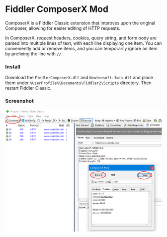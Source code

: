 # Fiddler ComposerX Mod

ComposerX is a Fiddler Classic extension that improves upon the original Composer, allowing for easier editing of HTTP requests.

In ComposerX, request headers, cookies, query string, and form body are parsed into multiple lines of text, with each line displaying one item. You can conveniently add or remove items, and you can temporarily ignore an item by prefixing the line with `//`.


### Install

Download the `FiddlerComposerX.dll` and `Newtonsoft.Json.dll` and place them under `%UserProfile%\Documents\Fiddler2\Scripts` directory.
Then restart Fiddler Classic.

### Screenshot
![ComposerX](./screenshot.png)

